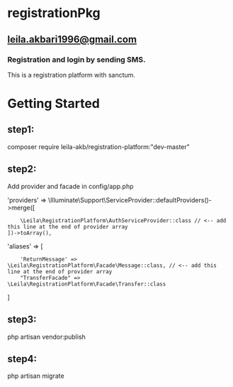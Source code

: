 # registrationPkg
## leila.akbari1996@gmail.com
### Registration and login by sending SMS.
This is a registration platform with sanctum.

# Getting Started
## step1:
composer require leila-akb/registration-platform:"dev-master"
## step2:
Add provider and facade in config/app.php

'providers' => \Illuminate\Support\ServiceProvider::defaultProviders()->merge([
        
        \Leila\RegistrationPlatform\AuthServiceProvider::class // <-- add this line at the end of provider array 
    ])->toArray(),

'aliases' => [
      
        'ReturnMessage' => \Leila\RegistrationPlatform\Facade\Message::class, // <-- add this line at the end of provider array 
        "TransferFacade" => \Leila\RegistrationPlatform\Facade\Transfer::class
 ]
 ## step3:
 php artisan vendor:publish

 ## step4:
 php artisan migrate

